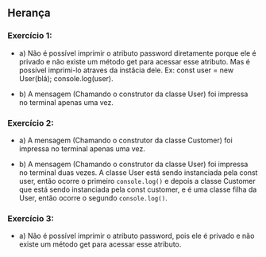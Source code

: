## Herança

### Exercício 1:

-   a) Não é possível imprimir o atributo password diretamente porque ele é privado e não existe um método get para acessar esse atributo.
    Mas é possível imprimi-lo atraves da instâcia dele. Ex: const user = new User(blá); console.log(user).

-   b) A mensagem (Chamando o construtor da classe User) foi impressa no terminal apenas uma vez.

### Exercício 2:

-   a) A mensagem (Chamando o construtor da classe Customer) foi impressa no terminal apenas uma vez.

-   b) A mensagem (Chamando o construtor da classe User) foi impressa no terminal duas vezes. A classe User está sendo instanciada pela const user, 
        então ocorre o primeiro `console.log()` e depois a classe Customer que está sendo instanciada pela const customer, e é uma classe filha da User, então
        ocorre o segundo `console.log()`.

### Exercício 3:

-   a) Não é possível imprimir o atributo password, pois ele é privado e não existe um método get para acessar esse atributo.

